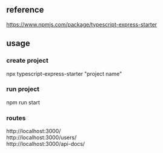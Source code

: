 ## reference  
https://www.npmjs.com/package/typescript-express-starter  
  
  
## usage  
### create project  
npx typescript-express-starter "project name"  
  
### run project  
npm run start  
  
### routes
http://localhost:3000/  
http://localhost:3000/users/  
http://localhost:3000/api-docs/  
  
